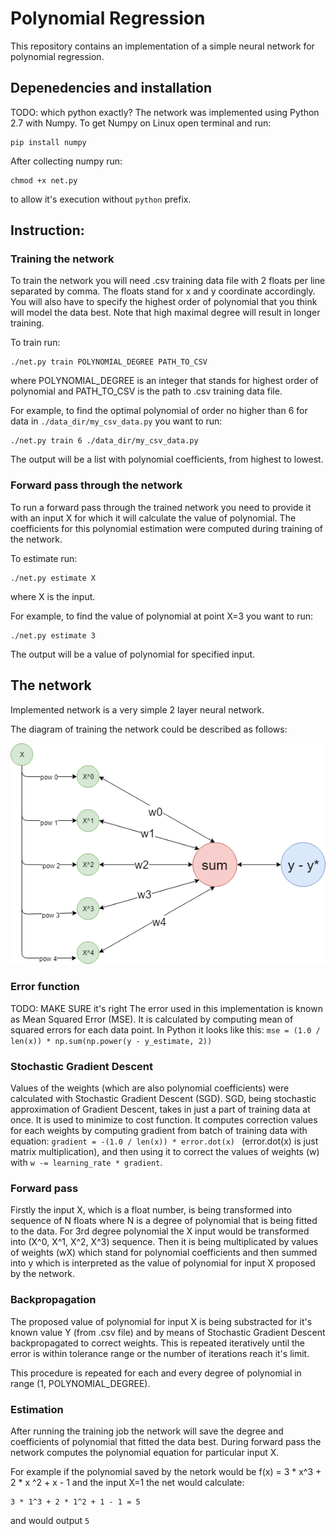 # Polynomial Regression
This repository contains an implementation of a simple neural network for polynomial regression.


## Depenedencies and installation
TODO: which python exactly?
The network was implemented using Python 2.7 with Numpy. To get Numpy on Linux open terminal and run:

```
pip install numpy
```
After collecting numpy run:
```
chmod +x net.py
```
to allow it's execution without ```python``` prefix.

## Instruction:
### Training the network
To train the network you will need .csv training data file with 2 floats per line separated by comma. The floats stand for x and y coordinate accordingly. You will also have to specify the highest order of polynomial that you think will model the data best. Note that high maximal degree will result in longer training.

To train run:
```
./net.py train POLYNOMIAL_DEGREE PATH_TO_CSV
```
where POLYNOMIAL_DEGREE is an integer that stands for highest order of polynomial and PATH_TO_CSV is the path to .csv training data file.

For example, to find the optimal polynomial of order no higher than 6 for data in ```./data_dir/my_csv_data.py``` you want to run:
```
./net.py train 6 ./data_dir/my_csv_data.py
```
The output will be a list with polynomial coefficients, from highest to lowest.

### Forward pass through the network
To run a forward pass through the trained network you need to provide it with an input X for which it will calculate the value of polynomial. The coefficients for this polynomial estimation were computed during training of the network.

To estimate run:
```
./net.py estimate X
```
where X is the input.

For example, to find the value of polynomial at point X=3 you want to run:
```
./net.py estimate 3
```
The output will be a value of polynomial for specified input.

## The network
Implemented network is a very simple 2 layer neural network.

The diagram of training the network could be described as follows:

![alt text](https://github.com/jakubkarczewski/PolynomialRegression/blob/master/net.png)


### Error function 
TODO: MAKE SURE it's right
The error used in this implementation is known as Mean Squared Error (MSE). It is calculated by computing mean of squared errors for each data point. In Python it looks like this: ```mse = (1.0 / len(x)) * np.sum(np.power(y - y_estimate, 2)) ```

### Stochastic Gradient Descent
Values of the weights (which are also polynomial coefficients) were calculated with Stochastic Gradient Descent (SGD). SGD, being stochastic approximation of Gradient Descent, takes in just a part of training data at once. It is used to minimize to cost function. It computes correction values for each weights by computing gradient from batch of training data with equation: ```gradient = -(1.0 / len(x)) * error.dot(x) ``` (error.dot(x) is just matrix multiplication), and then using it to correct the values of weights (w) with ```w -= learning_rate * gradient```.

### Forward pass
Firstly the input X, which is a float number, is being transformed into sequence of N floats where N is a degree of polynomial that is being fitted to the data. For 3rd degree polynomial the X input would be transformed into (X^0, X^1, X^2, X^3) sequence.
Then it is being multiplicated by values of weights (wX) which stand for polynomial coefficients and then summed into y which is interpreted as the value of polynomial for input X proposed by the network.

### Backpropagation
The proposed value of polynomial for input X is being substracted for it's known value Y (from .csv file) and by means of Stochastic Gradient Descent backpropagated to correct weights. This is repeated iteratively until the error is within tolerance range or the number of iterations reach it's limit.

This procedure is repeated for each and every degree of polynomial in range (1, POLYNOMIAL_DEGREE).

### Estimation
After running the training job the network will save the degree and coefficients of polynomial that fitted the data best. During forward pass the network computes the polynomial equation for particular input X.

For example if the polynomial saved by the netork would be f(x) = 3 * x^3 + 2 * x ^2 + x - 1 and the input X=1 the net would calculate:
```
3 * 1^3 + 2 * 1^2 + 1 - 1 = 5 
```
and would output ```5```


